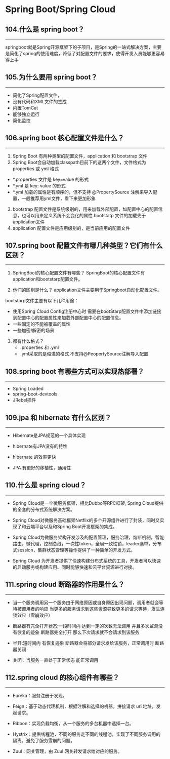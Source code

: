# Spring Boot/Spring Cloud
## 104.什么是 spring boot？
---
springboot就是Spring开源框架下的子项目，是Spring的一站式解决方案，主要是简化了spring的使用难度，降低了对配置文件的要求，使得开发人员能够更容易得上手

## 105.为什么要用 spring boot？
---
- 简化了Spring配置文件，
- 没有代码和XML文件的生成
- 内置TomCat
- 能够独立运行
- 简化监控

## 106.spring boot 核心配置文件是什么？
---
1. Spring Boot 有两种类型的配置文件，application 和 bootstrap 文件
2. Spring Boot会自动加载classpath目前下的这两个文件，文件格式为 properties 或 yml 格式
- *.properties 文件是 key=value 的形式
- *.yml 是 key: value 的形式
- *.yml 加载的属性是有顺序的，但不支持 @PropertySource 注解来导入配置，一般推荐用yml文件，看下来更加形象
3. bootstrap 配置文件是系统级别的，用来加载外部配置，如配置中心的配置信息，也可以用来定义系统不会变化的属性.bootstatp 文件的加载先于application文件
4. application 配置文件是应用级别的，是当前应用的配置文件

## 107.spring boot 配置文件有哪几种类型？它们有什么区别？
---
1. SpringBoot的核心配置文件有哪些？
    SpringBoot的核心配置文件有application和bootstarp配置文件。

2. 他们的区别是什么？
application文件主要用于Springboot自动化配置文件。

bootstarp文件主要有以下几种用途：
- 使用Spring Cloud Config注册中心时 需要在bootStarp配置文件中添加链接到配置中心的配置属性来加载外部配置中心的配置信息。
- 一些固定的不能被覆盖的属性
- 一些加密/解密的场景
3. 都有什么格式？
    - .properties 和 .yml
    - .yml采取的是缩进的格式 不支持@PeopertySource注解导入配置
## 108.spring boot 有哪些方式可以实现热部署？
---
- Spring Loaded
- spring-boot-devtools
- JRebel插件 

## 109.jpa 和 hibernate 有什么区别？
---
- Hibernate是JPA规范的一个具体实现

- hibernate有JPA没有的特性 

- hibernate 的效率更快

- JPA 有更好的移植性，通用性

## 110.什么是 spring cloud？
---
- Spring Cloud是一个微服务框架，相比Dubbo等RPC框架, Spring Cloud提供的全套的分布式系统解决方案。 

- Spring Cloud对微服务基础框架Netflix的多个开源组件进行了封装，同时又实现了和云端平台以及和Spring Boot开发框架的集成。 

- Spring Cloud为微服务架构开发涉及的配置管理，服务治理，熔断机制，智能路由，微代理，控制总线，一次性token，全局一致性锁，leader选举，分布式session，集群状态管理等操作提供了一种简单的开发方式。

- Spring Cloud 为开发者提供了快速构建分布式系统的工具，开发者可以快速的启动服务或构建应用、同时能够快速和云平台资源进行对接。 

## 111.spring cloud 断路器的作用是什么？
---
- 当一个服务调用另一个服务由于网络原因或自身原因出现问题，调用者就会等待被调用者的响应 当更多的服务请求到这些资源导致更多的请求等待，发生连锁效应（雪崩效应）

- 断路器有完全打开状态:一段时间内 达到一定的次数无法调用 并且多次监测没有恢复的迹象 断路器完全打开 那么下次请求就不会请求到该服务

- 半开:短时间内 有恢复迹象 断路器会将部分请求发给该服务，正常调用时 断路器关闭

- 关闭：当服务一直处于正常状态 能正常调用


## 112.spring cloud 的核心组件有哪些？
---
- Eureka：服务注册于发现。

- Feign：基于动态代理机制，根据注解和选择的机器，拼接请求 url 地址，发起请求。

- Ribbon：实现负载均衡，从一个服务的多台机器中选择一台。

- Hystrix：提供线程池，不同的服务走不同的线程池，实现了不同服务调用的隔离，避免了服务雪崩的问题。

- Zuul：网关管理，由 Zuul 网关转发请求给对应的服务。